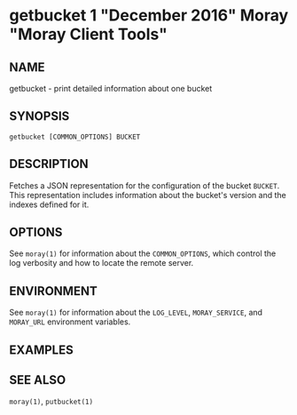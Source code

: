 # getbucket 1 "December 2016" Moray "Moray Client Tools"

## NAME

getbucket - print detailed information about one bucket

## SYNOPSIS

`getbucket [COMMON_OPTIONS] BUCKET`

## DESCRIPTION

Fetches a JSON representation for the configuration of the bucket `BUCKET`.
This representation includes information about the bucket's version and the
indexes defined for it.

<!-- XXX -->

## OPTIONS

See `moray(1)` for information about the `COMMON_OPTIONS`, which control
the log verbosity and how to locate the remote server.

## ENVIRONMENT

See `moray(1)` for information about the `LOG_LEVEL`, `MORAY_SERVICE`, and
`MORAY_URL` environment variables.

## EXAMPLES

<!-- XXX -->

## SEE ALSO

`moray(1)`, `putbucket(1)`
